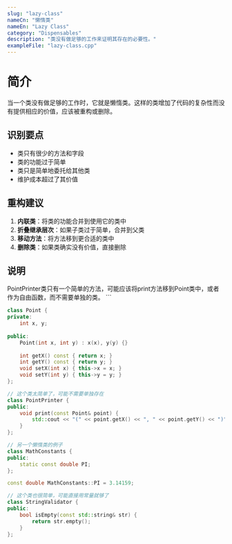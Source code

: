 ```yaml
---
slug: "lazy-class"
nameCn: "懒惰类"
nameEn: "Lazy Class"
category: "Dispensables"
description: "类没有做足够的工作来证明其存在的必要性。"
exampleFile: "lazy-class.cpp"
---
```


# 简介

当一个类没有做足够的工作时，它就是懒惰类。这样的类增加了代码的复杂性而没有提供相应的价值，应该被重构或删除。

## 识别要点

- 类只有很少的方法和字段
- 类的功能过于简单
- 类只是简单地委托给其他类
- 维护成本超过了其价值

## 重构建议

1. **内联类**：将类的功能合并到使用它的类中
2. **折叠继承层次**：如果子类过于简单，合并到父类
3. **移动方法**：将方法移到更合适的类中
4. **删除类**：如果类确实没有价值，直接删除

## 说明

PointPrinter类只有一个简单的方法，可能应该将print方法移到Point类中，或者作为自由函数，而不需要单独的类。
\`\`\`

```cpp file="data/examples/lazy-class.cpp"
class Point {
private:
    int x, y;
    
public:
    Point(int x, int y) : x(x), y(y) {}
    
    int getX() const { return x; }
    int getY() const { return y; }
    void setX(int x) { this->x = x; }
    void setY(int y) { this->y = y; }
};

// 这个类太简单了，可能不需要单独存在
class PointPrinter {
public:
    void print(const Point& point) {
        std::cout << "(" << point.getX() << ", " << point.getY() << ")" << std::endl;
    }
};

// 另一个懒惰类的例子
class MathConstants {
public:
    static const double PI;
};

const double MathConstants::PI = 3.14159;

// 这个类也很简单，可能直接用常量就够了
class StringValidator {
public:
    bool isEmpty(const std::string& str) {
        return str.empty();
    }
};
